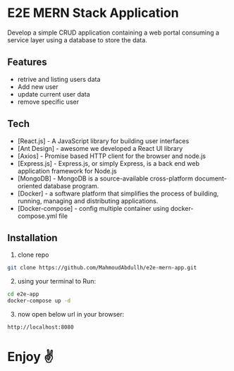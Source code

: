 # E2E MERN Stack Application

Develop a simple CRUD application containing a web portal consuming a service layer using 
a database to store the data.

## Features

- retrive and listing users data
- Add new user
- update current user data
- remove specific user


## Tech

- [React.js] - A JavaScript library for building user interfaces
- [Ant Design] - awesome we developed a React UI library
- [Axios] - Promise based HTTP client for the browser and node.js
- [Express.js] - Express.js, or simply Express, is a back end web application framework for Node.js
- [MongoDB] - MongoDB is a source-available cross-platform document-oriented database program.
- [Docker] - a software platform that simplifies the process of building, running, managing and distributing applications.
- [Docker-compose] - config multiple container using docker-compose.yml file

## Installation

1. clone repo 

```sh
git clone https://github.com/MahmoudAbdullh/e2e-mern-app.git
```

2. using your terminal to Run: 

```sh
cd e2e-app
docker-compose up -d
```

3. now open below url in your browser:
```sh
http://localhost:8080
```

# Enjoy ✌
